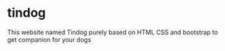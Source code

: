 # tindog
This website named Tindog purely based on HTML CSS and bootstrap to get companion for your dogs
